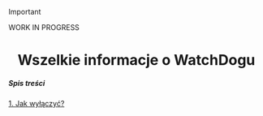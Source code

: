 > [!IMPORTANT]
> WORK IN PROGRESS

<div align="center">

# Wszelkie informacje o WatchDogu

</div>

##### Spis treści
[1. Jak wyłączyć?](Wy%C5%82%C4%85czanie.MD)
